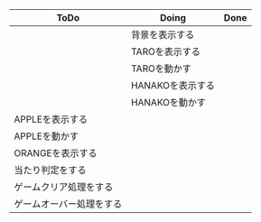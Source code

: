 | ToDo | Doing | Done |
| ---- | ---- | ---- |
|  | 背景を表示する |     |
| | TAROを表示する |　　 |
|  | TAROを動かす |　　 |
|  | HANAKOを表示する | |
|  | HANAKOを動かす | |
| APPLEを表示する | | |
| APPLEを動かす | | |
| ORANGEを表示する | | |
| 当たり判定をする | | |
| ゲームクリア処理をする | | |
| ゲームオーバー処理をする | | |